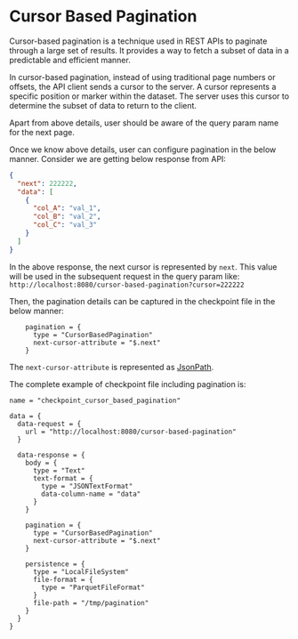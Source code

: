 # Cursor Based Pagination

Cursor-based pagination is a technique used in REST APIs to paginate through a large set of results. It provides a way to fetch a subset of data in a predictable and efficient manner.

In cursor-based pagination, instead of using traditional page numbers or offsets, the API client sends a cursor to the server. A cursor represents a specific position or marker within the dataset. The server uses this cursor to determine the subset of data to return to the client.

Apart from above details, user should be aware of the query param name for the next page.

Once we know above details, user can configure pagination in the below manner. Consider we are getting below response
from API:

```json
{
  "next": 222222,
  "data": [
    {
      "col_A": "val_1",
      "col_B": "val_2",
      "col_C": "val_3"
    }
  ]
}
```

In the above response, the next cursor is represented by `next`. This value will be used in the subsequent request in the query param like: `http://localhost:8080/cursor-based-pagination?cursor=222222`

Then, the pagination details can be captured in the checkpoint file in the below manner:

```hocon
    pagination = {
      type = "CursorBasedPagination"
      next-cursor-attribute = "$.next"
    }
```

The `next-cursor-attribute` is represented as [JsonPath](https://support.smartbear.com/alertsite/docs/monitors/api/endpoint/jsonpath.html).

The complete example of checkpoint file including pagination is:

```hocon
name = "checkpoint_cursor_based_pagination"

data = {
  data-request = {
    url = "http://localhost:8080/cursor-based-pagination"
  }

  data-response = {
    body = {
      type = "Text"
      text-format = {
        type = "JSONTextFormat"
        data-column-name = "data"
      }
    }

    pagination = {
      type = "CursorBasedPagination"
      next-cursor-attribute = "$.next"
    }

    persistence = {
      type = "LocalFileSystem"
      file-format = {
        type = "ParquetFileFormat"
      }
      file-path = "/tmp/pagination"
    }
  }
}
```
